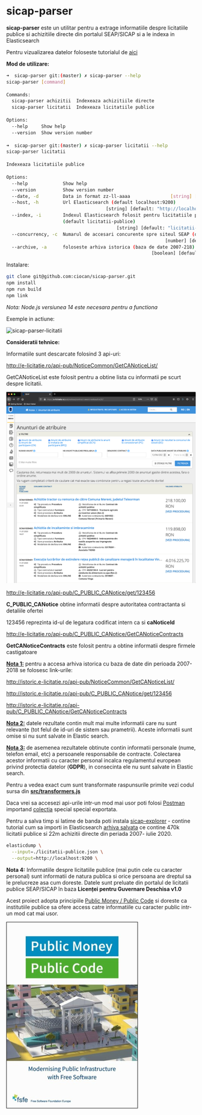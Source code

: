 # sicap-parser

**sicap-parser** este un utilitar pentru a extrage informatiile despre licitatiile publice si achizitiile directe din portalul SEAP/SICAP si a le indexa in Elasticsearch

Pentru vizualizarea datelor foloseste tutorialul de [aici](https://github.com/ciocan/sicap-explorer)

**Mod de utilizare:**

```bash
➜  sicap-parser git:(master) ✗ sicap-parser --help
sicap-parser [command]

Commands:
  sicap-parser achizitii  Indexeaza achizitiile directe
  sicap-parser licitatii  Indexeaza licitatiile publice

Options:
  --help     Show help                                                 [boolean]
  --version  Show version number                                       [boolean]

➜  sicap-parser git:(master) ✗ sicap-parser licitatii --help
sicap-parser licitatii

Indexeaza licitatiile publice

Options:
  --help             Show help                                         [boolean]
  --version          Show version number                               [boolean]
  --date, -d         Data in format zz-ll-aaaa               [string] [required]
  --host, -h         Url Elasticsearch (default localhost:9200)
                                     [string] [default: "http://localhost:9200"]
  --index, -i        Indexul Elasticsearch folosit pentru licitatiile publice
                     (default licitatii-publice)
                                         [string] [default: "licitatii-publice"]
  --concurrency, -c  Numarul de accesari concurente spre siteul SEAP (default 5)
                                                           [number] [default: 5]
  --archive, -a      foloseste arhiva istorica (baza de date 2007-218)
                                                      [boolean] [default: false]
```

Instalare:

```bash
git clone git@github.com:ciocan/sicap-parser.git
npm install
npm run build
npm link
```

_Nota: Node.js versiunea 14 este necesara pentru a functiona_

Exemple in actiune:

![sicap-parser-licitatii](./media/sicap-parser-licitatii.gif)

**Consideratii tehnice:**

Informatiile sunt descarcate folosind 3 api-uri:

http://e-licitatie.ro/api-pub/NoticeCommon/GetCANoticeList/

GetCANoticeList este folosit pentru a obtine lista cu informatii pe scurt despre licitatii.

![e-licitatie-screenshot](./media/e-licitatie-screenshot.png)

http://e-licitatie.ro/api-pub/C_PUBLIC_CANotice/get/123456

**C_PUBLIC_CANotice** obtine informatii despre autoritatea contractanta si detaliile ofertei

123456 reprezinta id-ul de legatura codificat intern ca si **caNoticeId**

http://e-licitatie.ro/api-pub/C_PUBLIC_CANotice/GetCANoticeContracts

**GetCANoticeContracts** este folosit pentru a obtine informatii despre firmele castigatoare

**<u>Nota 1:</u>** pentru a accesa arhiva istorica cu baza de date din perioada 2007-2018 se folosesc link-urile:

http://istoric.e-licitatie.ro/api-pub/NoticeCommon/GetCANoticeList/

http://istoric.e-licitatie.ro/api-pub/C_PUBLIC_CANotice/get/123456

http://istoric.e-licitatie.ro/api-pub/C_PUBLIC_CANotice/GetCANoticeContracts

<u>**Nota 2:**</u> datele rezultate contin mult mai multe informatii care nu sunt relevante (tot felul de id-uri de sistem sau prametrii). Aceste informatii sunt omise si nu sunt salvate in Elastic search.

<u>**Nota 3:**</u> de asemenea rezultatele obtinute contin informatii personale (nume, telefon email, etc) a persoanele responsabile de contracte. Colectarea acestor informatii cu caracter personal incalca regulamentul european privind protectia datelor (**GDPR**), in consecinta ele nu sunt salvate in Elastic search.

Pentru a vedea exact cum sunt transformate raspunsurile primite vezi codul sursa din **[src/transformers.js](src/transformers.js)**

Daca vrei sa accesezi api-urile intr-un mod mai usor poti folosi [Postman](https://www.postman.com/) importand [colectia](./data/postman-collection.json) special special exportata.

Pentru a salva timp si latime de banda poti instala [sicap-explorer](https://github.com/ciocan/sicap-explorer) - contine tutorial cum sa importi in Elasticsearch [arhiva salvata](https://github.com/ciocan/sicap-explorer/blob/master/arhiva-sicap.torrent) ce contine 470k licitatii publice si 22m achizitii directe din periada 2007- iulie 2020.

```bash
elasticdump \
  --input=./licitatii-publice.json \
  --output=http://localhost:9200 \
```

**Nota 4:** Informatiile despre licitatiile publice (mai putin cele cu caracter personal) sunt informatii de natura publica si orice persoana are dreptul sa le prelucreze asa cum doreste. Datele sunt preluate din portalul de licitatii publice SEAP/SICAP în baza **Licenței pentru Guvernare Deschisa v1.0**

Acest proiect adopta principiile [Public Money / Public Code](https://publiccode.eu/) si doreste ca institutiile publice sa ofere access catre informatiile cu caracter public intr-un mod cat mai usor.

[![Public Money / Public Code](./media/pmpc.jpg)](https://publiccode.eu/)
